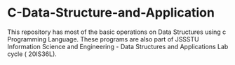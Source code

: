 # C-Data-Structure-and-Application
This repository has most of the basic operations on Data Structures using c Programming Language. These programs are also part of JSSSTU Information Science and Engineering - Data Structures and Applications Lab cycle ( 20IS36L).

